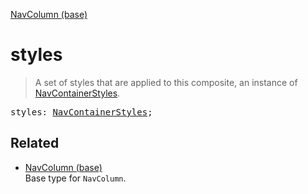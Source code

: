 [NavColumn (base)](NavColumn_base.md)

# styles

> A set of styles that are applied to this composite, an instance of [NavContainerStyles](NavContainerStyles.md).

<pre class="docgen_signature">styles: <a href="NavContainerStyles.md">NavContainerStyles</a>;</pre>

## Related

- [<!--{ref:type}-->NavColumn (base)](NavColumn_base.md) \
    Base type for `NavColumn`.

